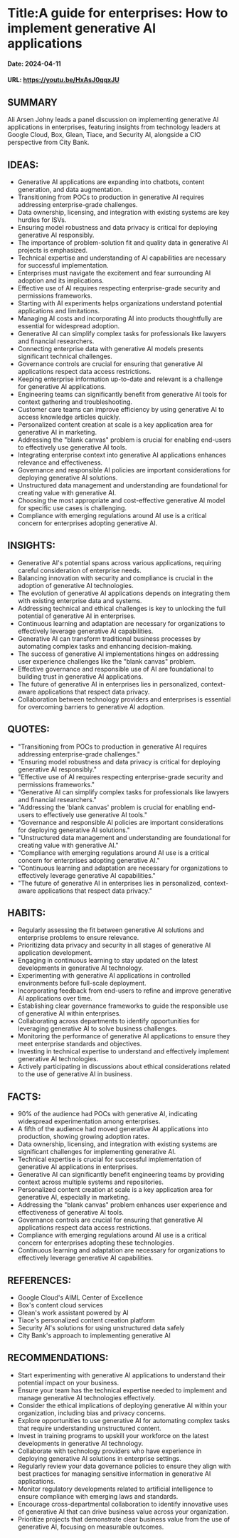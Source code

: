 # Title:A guide for enterprises: How to implement generative AI applications
#### Date: 2024-04-11
#### URL: https://youtu.be/HxAsJ0qqxJU



## SUMMARY

Ali Arsen Johny leads a panel discussion on implementing generative AI applications in enterprises, featuring insights from technology leaders at Google Cloud, Box, Glean, Tiace, and Security AI, alongside a CIO perspective from City Bank.

## IDEAS:

- Generative AI applications are expanding into chatbots, content generation, and data augmentation.
- Transitioning from POCs to production in generative AI requires addressing enterprise-grade challenges.
- Data ownership, licensing, and integration with existing systems are key hurdles for ISVs.
- Ensuring model robustness and data privacy is critical for deploying generative AI responsibly.
- The importance of problem-solution fit and quality data in generative AI projects is emphasized.
- Technical expertise and understanding of AI capabilities are necessary for successful implementation.
- Enterprises must navigate the excitement and fear surrounding AI adoption and its implications.
- Effective use of AI requires respecting enterprise-grade security and permissions frameworks.
- Starting with AI experiments helps organizations understand potential applications and limitations.
- Managing AI costs and incorporating AI into products thoughtfully are essential for widespread adoption.
- Generative AI can simplify complex tasks for professionals like lawyers and financial researchers.
- Connecting enterprise data with generative AI models presents significant technical challenges.
- Governance controls are crucial for ensuring that generative AI applications respect data access restrictions.
- Keeping enterprise information up-to-date and relevant is a challenge for generative AI applications.
- Engineering teams can significantly benefit from generative AI tools for context gathering and troubleshooting.
- Customer care teams can improve efficiency by using generative AI to access knowledge articles quickly.
- Personalized content creation at scale is a key application area for generative AI in marketing.
- Addressing the "blank canvas" problem is crucial for enabling end-users to effectively use generative AI tools.
- Integrating enterprise context into generative AI applications enhances relevance and effectiveness.
- Governance and responsible AI policies are important considerations for deploying generative AI solutions.
- Unstructured data management and understanding are foundational for creating value with generative AI.
- Choosing the most appropriate and cost-effective generative AI model for specific use cases is challenging.
- Compliance with emerging regulations around AI use is a critical concern for enterprises adopting generative AI.

## INSIGHTS:

- Generative AI's potential spans across various applications, requiring careful consideration of enterprise needs.
- Balancing innovation with security and compliance is crucial in the adoption of generative AI technologies.
- The evolution of generative AI applications depends on integrating them with existing enterprise data and systems.
- Addressing technical and ethical challenges is key to unlocking the full potential of generative AI in enterprises.
- Continuous learning and adaptation are necessary for organizations to effectively leverage generative AI capabilities.
- Generative AI can transform traditional business processes by automating complex tasks and enhancing decision-making.
- The success of generative AI implementations hinges on addressing user experience challenges like the "blank canvas" problem.
- Effective governance and responsible use of AI are foundational to building trust in generative AI applications.
- The future of generative AI in enterprises lies in personalized, context-aware applications that respect data privacy.
- Collaboration between technology providers and enterprises is essential for overcoming barriers to generative AI adoption.

## QUOTES:

- "Transitioning from POCs to production in generative AI requires addressing enterprise-grade challenges."
- "Ensuring model robustness and data privacy is critical for deploying generative AI responsibly."
- "Effective use of AI requires respecting enterprise-grade security and permissions frameworks."
- "Generative AI can simplify complex tasks for professionals like lawyers and financial researchers."
- "Addressing the 'blank canvas' problem is crucial for enabling end-users to effectively use generative AI tools."
- "Governance and responsible AI policies are important considerations for deploying generative AI solutions."
- "Unstructured data management and understanding are foundational for creating value with generative AI."
- "Compliance with emerging regulations around AI use is a critical concern for enterprises adopting generative AI."
- "Continuous learning and adaptation are necessary for organizations to effectively leverage generative AI capabilities."
- "The future of generative AI in enterprises lies in personalized, context-aware applications that respect data privacy."

## HABITS:

- Regularly assessing the fit between generative AI solutions and enterprise problems to ensure relevance.
- Prioritizing data privacy and security in all stages of generative AI application development.
- Engaging in continuous learning to stay updated on the latest developments in generative AI technology.
- Experimenting with generative AI applications in controlled environments before full-scale deployment.
- Incorporating feedback from end-users to refine and improve generative AI applications over time.
- Establishing clear governance frameworks to guide the responsible use of generative AI within enterprises.
- Collaborating across departments to identify opportunities for leveraging generative AI to solve business challenges.
- Monitoring the performance of generative AI applications to ensure they meet enterprise standards and objectives.
- Investing in technical expertise to understand and effectively implement generative AI technologies.
- Actively participating in discussions about ethical considerations related to the use of generative AI in business.

## FACTS:

- 90% of the audience had POCs with generative AI, indicating widespread experimentation among enterprises.
- A fifth of the audience had moved generative AI applications into production, showing growing adoption rates.
- Data ownership, licensing, and integration with existing systems are significant challenges for implementing generative AI.
- Technical expertise is crucial for successful implementation of generative AI applications in enterprises.
- Generative AI can significantly benefit engineering teams by providing context across multiple systems and repositories.
- Personalized content creation at scale is a key application area for generative AI, especially in marketing.
- Addressing the "blank canvas" problem enhances user experience and effectiveness of generative AI tools.
- Governance controls are crucial for ensuring that generative AI applications respect data access restrictions.
- Compliance with emerging regulations around AI use is a critical concern for enterprises adopting these technologies.
- Continuous learning and adaptation are necessary for organizations to effectively leverage generative AI capabilities.

## REFERENCES:

- Google Cloud's AIML Center of Excellence
- Box's content cloud services
- Glean's work assistant powered by AI
- Tiace's personalized content creation platform
- Security AI's solutions for using unstructured data safely
- City Bank's approach to implementing generative AI

## RECOMMENDATIONS:

- Start experimenting with generative AI applications to understand their potential impact on your business.
- Ensure your team has the technical expertise needed to implement and manage generative AI technologies effectively.
- Consider the ethical implications of deploying generative AI within your organization, including bias and privacy concerns.
- Explore opportunities to use generative AI for automating complex tasks that require understanding unstructured content.
- Invest in training programs to upskill your workforce on the latest developments in generative AI technology.
- Collaborate with technology providers who have experience in deploying generative AI solutions in enterprise settings.
- Regularly review your data governance policies to ensure they align with best practices for managing sensitive information in generative AI applications.
- Monitor regulatory developments related to artificial intelligence to ensure compliance with emerging laws and standards.
- Encourage cross-departmental collaboration to identify innovative uses of generative AI that can drive business value across your organization.
- Prioritize projects that demonstrate clear business value from the use of generative AI, focusing on measurable outcomes.
